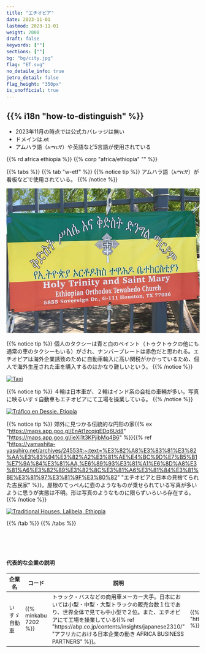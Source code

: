 ```yaml
---
title: "エチオピア"
date: 2023-11-01
lastmod: 2023-11-01
weight: 2000
draft: false
keywords: [""]
sections: [""]
bg: "bg/city.jpg"
flag: "ET.svg"
no_detaile_info: true
jetro_detail: false
flag_height: "350px"
is_unofficial: true
---
```


<div class="main-desciption country-description">
    <h2 class="section-title">{{% i18n "how-to-distinguish" %}}</h2>
    <ul class="rule-list">
        <li>2023年11月の時点では公式カバレッジは無い</li>
        <li>ドメインは<span class="quiz">.et</span></li>
        <li>アムハラ語（አማርኛ）や英語など5言語が使用されている</li>
    </ul>
    {{% rd africa ethiopia %}}
    {{% corp "africa/ethiopia" "" %}}
</div>

{{% tabs %}}
{{% tab "w-etf" %}}
{{% notice tip %}}
アムハラ語（አማርኛ）が看板などで使用されている。
{{% /notice %}}
<div class="googlemap-if no-margin">
<img src="./640px-EthiopianOrthodoxChurchsignHouston.jpg">
</div>

{{% notice tip %}}
個人のタクシーは青と白のペイント（トゥクトゥクの他にも通常の車のタクシーもいる）がされ、ナンバープレートは赤色だと思われる。エチオピアは海外企業誘致のために自動車輸入に高い関税がかかっているため、個人で海外生産された車を購入するのはかなり難しいという。
{{% /notice %}}

<div class="googlemap-if no-margin">
<a data-flickr-embed="true" href="https://www.flickr.com/photos/johndale/4302811702/in/photolist-7ye31E-26UctjG-bu1yuT-2nT65GL-2ixCSHn-sACrUE-2ojbutK-R5ikaN-yG3zER-2eGBdQW-2kVMTku-2nWv84u-2ocFvwM-7nqi5A-2jkeq9a-JJLXoV-2m2LmW6-2rk3E-c5kb7h-c5kb41-c5kb2b-c5kbcy-R5Fa2D-2oNDe1K-217FcSV-QVkmDB-2j8JhnC-49B3W9-Ajx8iF-97UHtQ-5axnVG-LvJPda-2jdFZvq-PbkU7G-FkMNB3-bgHLmM-2pdghea-2o6U97s-JWqhHs-5ywQf-2nErD7h-2mJnb2s-2gRGdeP-dm38Bb-pHvGHc-2m57JFC-aX6y6F-Fo7n8r-2n9HPwr-EyUZ2t" title="Taxi"><img src="https://live.staticflickr.com/4015/4302811702_da58580452_c.jpg" width="90%" alt="Taxi"/></a><script async src="//embedr.flickr.com/assets/client-code.js" charset="utf-8"></script>
</div>

{{% notice tip %}}
４輪は日本車が、２輪はインド系の会社の車輛が多い。写真に映るいすゞ自動車もエチオピアにて工場を操業している。
{{% /notice %}}

<div class="googlemap-if no-margin">
<a data-flickr-embed="true" href="https://www.flickr.com/photos/kolfekeranyo/4042879934/in/photolist-7afPms-8r18cj-5rQipr-bn2WMa-bnbwTi-bnaYQ4-egkmRM-6YJcrA-oPXWnt-9vBiLj-7iQpc4-JwYEW-bnb1va-nK6718-dQvQiD-6eQ1To-6ejs8G-8r17o7-oQ2ZU8-8r12A1-ovbxeL-nKw34F-nPtLC-6cZRWo-nnjkje-2k6KYFV-2k6GaSC-2iR3iJW-2mKuPJA-2n2nDp9-2oM7o6e-2oSe7S5-4jdHRb-2k6KXRy-2hGkQGM-xB6bis-dMEF29-2oLJN1V-2oA4Avp-2nAt2Hj-2oKaaK7-2mKSvjf-2k6G9T8-2nwi46S-2kZqjk5-2mKGeL3-2nBfb1k-2pWRvae-2mJHW3b-cT6qgy" title="Tráfico en Dessie. Etiopía"><img src="https://live.staticflickr.com/2641/4042879934_df421ab81c_c.jpg" width="800" height="602" alt="Tráfico en Dessie. Etiopía"/></a><script async src="//embedr.flickr.com/assets/client-code.js" charset="utf-8"></script>
</div>

{{% notice tip %}}
郊外に見つかる伝統的な円形の家{{% ex "https://maps.app.goo.gl/EnAt1zcqjgEDq6Ud8" "https://maps.app.goo.gl/ieXi1t3KPjibMq4B6" %}}{{% ref "https://yamashita-yasuhiro.net/archives/24553#:~:text=%E3%82%A8%E3%83%81%E3%82%AA%E3%83%94%E3%82%A2%E3%81%AE%E4%BC%9D%E7%B5%B1%E7%9A%84%E3%81%AA,%E6%89%93%E3%81%A1%E6%8D%A8%E3%81%A6%E3%82%89%E3%82%8C%E3%81%A6%E3%81%84%E3%81%BE%E3%81%97%E3%81%9F%E3%80%82" "エチオピアと日本の見捨てられた古民家" %}}。屋根のてっぺんに壺のようなものが乗せられている写真が多いように思うが実態は不明。形は写真のようなものに限らずいろいろ存在する。
{{% /notice %}}

<div class="googlemap-if no-margin">
<a data-flickr-embed="true" href="https://www.flickr.com/photos/mytripsmypics/15253156641/in/photolist-QMy5fx-Wmcaan-UrZtkx-2iPV8rw-pjE93G-2ovf6r7-2pqYdmm-eUxGo-peSq4k-oWfRuC-ptKF4e-9brnfg-2mjxz6W-UzSoES-2nvR8zR-oGLNuv-2nhMLrm-2h7bww6-2nwn4Jz-2oz5Afi-2miSufp-aLhCc-2h7e7d4-Wmc9PH-2iJiypa-2iSMVHt-Wmc9bi-h6dxJH-Wmcb9r-2n1exE7-2hTRd4b-2icmG3M-2akoJ19-WmcaNr-MK5W7d-MzhBdS-2mwVvaY-FSwD3E-2pnhWZF-ph2mb2-Nc3Fd5-LKN5ws-2nGxdAu-TpTyHk-czdA2S-pd8SqW-MCnadg-2msuVT8-fhnBLM" title="Traditional Houses, Lalibela, Ethiopia"><img src="https://live.staticflickr.com/3874/15253156641_b04b7bf21a_c.jpg" width="90%" alt="Traditional Houses, Lalibela, Ethiopia"/></a><script async src="//embedr.flickr.com/assets/client-code.js" charset="utf-8"></script>
</div>

{{% /tab %}}
{{% /tabs %}}


<div class="container-corp mt-5" id="corp-desc" style="padding-top:50px">
    <h4 class="mb-4">代表的な企業の説明</h4>
    <table class="table table-striped table-bordered">
        <thead class="table-light">
            <tr>
                <th scope="col" class="col-width-2">企業名</th>
                <th scope="col" class="col-width-1">コード</th>
                <th scope="col" class="col-width-6">説明</th>
                <th scope="col" class="col-width-05">決算</th>
                <th scope="col" class="col-width-05">配当履歴</th>
            </tr>
        </thead>
        <tbody class="corp-desc">
            <tr>
                <td>いすゞ自動車</td>
                <td>{{% minkabu 7202 %}}</td>
                <td>トラック・バスなどの商用車メーカー大手。日本においては小型・中型・大型トラックの販売台数１位であり、世界全体で見ても中小型で２位。また、エチオピアにて工場を操業している{{% ref "https://abp.co.jp/contents/insights/japanese2310/" "アフリカにおける日本企業の動き AFRICA BUSINESS PARTNERS" %}}。</td>
                <td>{{% corplink "https://www.isuzu.co.jp/company/investor/financial/results/" %}}</td>
                <td>{{% dividend "tokyo" "7202" %}}</td>
            </tr>
        </tbody>
    </table>
</div>